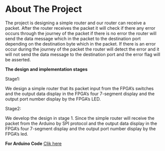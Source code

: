 # About The Project

The project is designing a simple router and our router can receive a packet. After the router
receives the packet it will check if there any error occurs through the journey of the packet if
there is no error the router will send the data message which in the packet to the destination
port depending on the destination byte which in the packet. If there is an error occur during
the journey of the packet the router will detect the error and it will not send the data message
to the destination port and the error flag will be asserted.<br>

**The design and implementation stages**<br>

Stage1:<br>

We design a simple router that its packet input from the FPGA’s switches and the output data
display in the FPGA’s four 7-segment display and the output port number display by the
FPGA’s LED.<br>

Stage2:<br>

We develop the design in stage 1. Since the simple router will receive the packet from the
Arduino by SPI protocol and the output data display in the FPGA’s four 7-segment display and
the output port number display by the FPGA’s led.<br>

**For Arduino Code**
<a href="ArduinoCode/sendingDataToFPGA.ino">Clik here</a>

